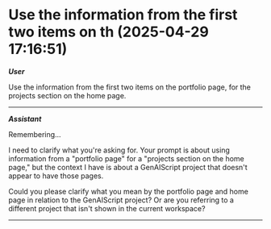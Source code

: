 <!-- Generated by SpecStory -->

# Use the information from the first two items on th (2025-04-29 17:16:51)

_**User**_

Use the information from the first two items on the portfolio page, for the projects section on the home page.

---

_**Assistant**_

Remembering...

I need to clarify what you're asking for. Your prompt is about using information from a "portfolio page" for a "projects section on the home page," but the context I have is about a GenAIScript project that doesn't appear to have those pages.

Could you please clarify what you mean by the portfolio page and home page in relation to the GenAIScript project? Or are you referring to a different project that isn't shown in the current workspace?

---

